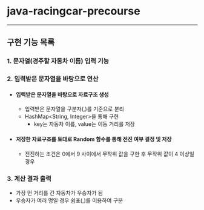 # java-racingcar-precourse
___
## 구현 기능 목록
### 1. 문자열(경주할 자동차 이름) 입력 기능
### 2. 입력받은 문자열을 바탕으로 연산
- #### 입력받은 문자열을 바탕으로 자료구조 생성
    - 입력받은 문자열을 구분자(,)를 기준으로 분리
    - HashMap<String, Integer>을 통해 구현
      - key는 자동차 이름, value는 이동 거리를 저장
- #### 저장한 자료구조를 토대로 Random 함수를 통해 전진 여부 결정 및 저장
  - 전진하는 조건은 0에서 9 사이에서 무작위 값을 구한 후 무작위 값이 4 이상일 경우
### 3. 계산 결과 출력
  - 가장 먼 거리를 간 자동차가 우승자가 됨
  - 우승자가 여러 명일 경우 쉼표(,)를 이용하여 구분